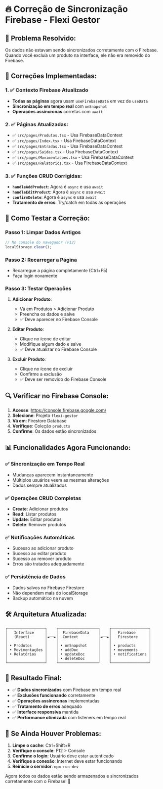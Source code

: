 # 🔥 Correção de Sincronização Firebase - Flexi Gestor

## 🎯 **Problema Resolvido:**
Os dados não estavam sendo sincronizados corretamente com o Firebase. Quando você excluía um produto na interface, ele não era removido do Firebase.

## 🔧 **Correções Implementadas:**

### **1. ✅ Contexto Firebase Atualizado**
- **Todas as páginas** agora usam `useFirebaseData` em vez de `useData`
- **Sincronização em tempo real** com `onSnapshot`
- **Operações assíncronas** corretas com `await`

### **2. ✅ Páginas Atualizadas:**
- ✅ `src/pages/Produtos.tsx` - Usa FirebaseDataContext
- ✅ `src/pages/Index.tsx` - Usa FirebaseDataContext  
- ✅ `src/pages/Entradas.tsx` - Usa FirebaseDataContext
- ✅ `src/pages/Saidas.tsx` - Usa FirebaseDataContext
- ✅ `src/pages/Movimentacoes.tsx` - Usa FirebaseDataContext
- ✅ `src/pages/Relatorios.tsx` - Usa FirebaseDataContext

### **3. ✅ Funções CRUD Corrigidas:**
- **`handleAddProduct`**: Agora é `async` e usa `await`
- **`handleEditProduct`**: Agora é `async` e usa `await`
- **`confirmDelete`**: Agora é `async` e usa `await`
- **Tratamento de erros**: Try/catch em todas as operações

## 🚀 **Como Testar a Correção:**

### **Passo 1: Limpar Dados Antigos**
```javascript
// No console do navegador (F12)
localStorage.clear();
```

### **Passo 2: Recarregar a Página**
- Recarregue a página completamente (Ctrl+F5)
- Faça login novamente

### **Passo 3: Testar Operações**
1. **Adicionar Produto**: 
   - Vá em Produtos > Adicionar Produto
   - Preencha os dados e salve
   - ✅ Deve aparecer no Firebase Console

2. **Editar Produto**:
   - Clique no ícone de editar
   - Modifique algum dado e salve
   - ✅ Deve atualizar no Firebase Console

3. **Excluir Produto**:
   - Clique no ícone de excluir
   - Confirme a exclusão
   - ✅ Deve ser removido do Firebase Console

## 🔍 **Verificar no Firebase Console:**

1. **Acesse**: https://console.firebase.google.com/
2. **Selecione**: Projeto `flexi-gestor`
3. **Vá em**: Firestore Database
4. **Verifique**: Coleção `products`
5. **Confirme**: Os dados estão sincronizados

## 📊 **Funcionalidades Agora Funcionando:**

### ✅ **Sincronização em Tempo Real**
- Mudanças aparecem instantaneamente
- Múltiplos usuários veem as mesmas alterações
- Dados sempre atualizados

### ✅ **Operações CRUD Completas**
- **Create**: Adicionar produtos
- **Read**: Listar produtos
- **Update**: Editar produtos
- **Delete**: Remover produtos

### ✅ **Notificações Automáticas**
- Sucesso ao adicionar produto
- Sucesso ao editar produto
- Sucesso ao remover produto
- Erros são tratados adequadamente

### ✅ **Persistência de Dados**
- Dados salvos no Firebase Firestore
- Não dependem mais do localStorage
- Backup automático na nuvem

## 🛠️ **Arquitetura Atualizada:**

```
┌─────────────────┐    ┌──────────────────┐    ┌─────────────────┐
│   Interface     │    │  FirebaseData    │    │   Firebase      │
│   (React)       │◄──►│  Context         │◄──►│   Firestore     │
│                 │    │                  │    │                 │
│ • Produtos      │    │ • onSnapshot     │    │ • products      │
│ • Movimentações │    │ • addDoc         │    │ • movements     │
│ • Relatórios    │    │ • updateDoc      │    │ • notifications │
│                 │    │ • deleteDoc      │    │                 │
└─────────────────┘    └──────────────────┘    └─────────────────┘
```

## 🎉 **Resultado Final:**

- ✅ **Dados sincronizados** com Firebase em tempo real
- ✅ **Exclusões funcionando** corretamente
- ✅ **Operações assíncronas** implementadas
- ✅ **Tratamento de erros** adequado
- ✅ **Interface responsiva** mantida
- ✅ **Performance otimizada** com listeners em tempo real

## 🔧 **Se Ainda Houver Problemas:**

1. **Limpe o cache**: Ctrl+Shift+R
2. **Verifique o console**: F12 > Console
3. **Confirme o login**: Usuário deve estar autenticado
4. **Verifique a conexão**: Internet deve estar funcionando
5. **Reinicie o servidor**: `npm run dev`

Agora todos os dados estão sendo armazenados e sincronizados corretamente com o Firebase! 🚀
